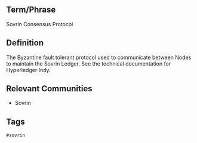 ## Term/Phrase
Sovrin Consensus Protocol

## Definition
The Byzantine fault tolerant protocol used to communicate between Nodes to maintain the Sovrin Ledger. See the technical documentation for Hyperledger Indy.

## Relevant Communities
* Sovrin

## Tags
```
#sovrin
```
